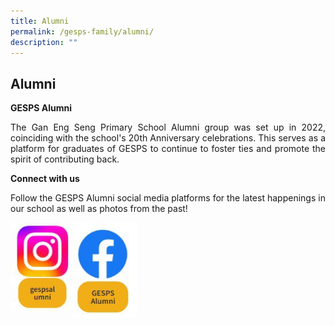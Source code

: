 ```yaml
---
title: Alumni
permalink: /gesps-family/alumni/
description: ""
---
```

## Alumni

**GESPS Alumni**

<p align="justify">The Gan Eng Seng Primary School Alumni group was set up in 2022, coinciding with the school's 20th Anniversary celebrations. This serves as a platform for graduates of GESPS to continue to foster ties and promote the spirit of contributing back.</p>

**Connect with us**

<p align="justify">Follow the GESPS Alumni social media platforms for the latest happenings&nbsp;in our school as well as photos from the  
past!</p>

<p><a href="https://www.instagram.com/gespsalumni/">
<img style="width:20%" align="left" src="/images/photo1668806084.jpeg">
</a></p>
<p><a href="https://www.facebook.com/profile.php?id=100084117153720&amp;ref=page_internal">
<img style="width:20%" align="center" src="/images/photo1668806144.jpeg">
</a></p><br clear="left">